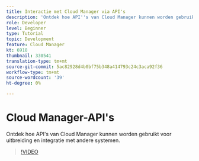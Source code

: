 ```yaml
---
title: Interactie met Cloud Manager via API's
description: 'Ontdek hoe API''s van Cloud Manager kunnen worden gebruikt voor uitbreiding en integratie met andere systemen.  '
role: Developer
level: Beginner
type: Tutorial
topic: Development
feature: Cloud Manager
kt: 6918
thumbnail: 330541
translation-type: tm+mt
source-git-commit: 5ac82928d4b0bf75b348a414793c24c3aca92f36
workflow-type: tm+mt
source-wordcount: '39'
ht-degree: 0%

---
```



# Cloud Manager-API&#39;s

Ontdek hoe API&#39;s van Cloud Manager kunnen worden gebruikt voor uitbreiding en integratie met andere systemen.

>[!VIDEO](https://video.tv.adobe.com/v/330541/?quality=12&learn=on)